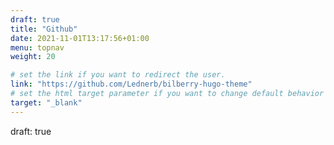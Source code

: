 ```yaml
---
draft: true
title: "Github"
date: 2021-11-01T13:17:56+01:00
menu: topnav
weight: 20

# set the link if you want to redirect the user.
link: "https://github.com/Lednerb/bilberry-hugo-theme"
# set the html target parameter if you want to change default behavior
target: "_blank"
---
```

draft: true
